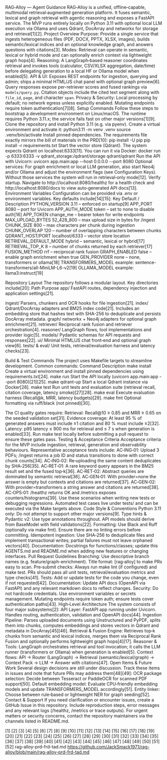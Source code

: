 <!-- This AGENTS.md file is meant for AI coding agents working on the RAG‑Alloy repository. It complements README.md by providing agent‑specific guidance about environment setup, architecture, testing, coding conventions and pull‑request expectations. Facts in this document are cited back to the authoritative product/technical requirements document (rag‑alloy‑prd‑frd‑tad.md). -->
RAG‑Alloy — Agent Guidance
RAG‑Alloy is a unified, offline‑capable, multimodal retrieval‑augmented generation platform. It fuses semantic, lexical and graph retrieval with agentic reasoning and exposes a FastAPI service. The MVP runs entirely locally on Python 3.11 with optional local LLM execution via Ollama and uses Qdrant, DocArray and networkx for storage and retrieval[1][2].
Project Overview
Purpose: Provide a single service that ingests heterogeneous files (PDF, DOCX, PPTX, XLSX, images), builds semantic/lexical indices and an optional knowledge graph, and answers questions with citations[3].
Modes: Retrieval can operate in semantic, lexical or hybrid mode and can optionally enrich context via lightweight graph hops[4].
Reasoning: A LangGraph‑based reasoner coordinates retrieval and invokes tools (calculator, CSV/XLSX aggregation, date/time) before delegating generation to a local HF or Ollama model when enabled[5].
API & UI: Exposes REST endpoints for ingestion, querying and admin; ships a minimal HTML/JS chat panel with optional graph preview[6].
Query responses expose per-retriever scores and fused rankings via ``models/query.py``. Citation objects include the cited text segment along with ``file_id``, ``page``, and character ``span``.
Privacy & Security: Local processing by default; no network egress unless explicitly enabled. Mutating endpoints require token authentication[7][8].
Setup Commands
Follow these steps to bootstrap a development environment on Linux/macOS. The runtime requires Python 3.11.x; the service fails fast on other major versions[1][9].
Clone the repository and install Python 3.11 (e.g. via pyenv).
Create a virtual environment and activate it:
python3.11 -m venv .venv
source .venv/bin/activate
Install pinned dependencies. The requirements file exactly mirrors the bill of materials in the PRD[10]:
pip install -U pip
pip install -r requirements.txt
Start the vector store (Qdrant). The system expects Qdrant on localhost:6333[11]. You can run it via Docker:
docker run -p 6333:6333 -v qdrant_storage:/qdrant/storage qdrant/qdrant
Run the API with Uvicorn:
uvicorn app.main:app --host 0.0.0.0 --port 8080
Optional services: For graph enrichment or local LLM generation, also start Neo4j and/or Ollama and adjust the environment flags (see Configuration Keys). Without those services the system will run in retrieval‑only mode[12].
Verify startup. Navigate to http://localhost:8080/healthz for a health check and http://localhost:8080/docs to view auto‑generated API docs[13].
Environment Variables
Configuration can be provided via .env or environment variables. Key defaults include[14][15]:
Key
Default / Description
PYTHON_VERSION
3.11 – enforced on startup[9]
APP_PORT
8080 – port for Uvicorn
APP_AUTH_MODE
token – set to none to disable auth[16]
APP_TOKEN
change_me – bearer token for write endpoints
MAX_UPLOAD_BYTES
52_428_800 – max upload size in bytes for /ingest
CHUNK_SIZE
800 – max characters per chunk during ingestion
CHUNK_OVERLAP
120 – number of overlapping characters between chunks
QDRANT_HOST/PORT
localhost/6333 – vector store location
RETRIEVAL_DEFAULT_MODE
hybrid – semantic, lexical or hybrid[17]
RETRIEVAL_TOP_K
8 – number of chunks returned by each retriever[17]
FUSION_METHOD
rrf – reciprocal rank fusion
GRAPH_ENABLED
false – enable graph enrichment when true
GEN_PROVIDER
none – none, transformers or ollama[18]
TRANSFORMERS_MODEL
example: sentence-transformers/all-MiniLM-L6-v2[19]
OLLAMA_MODEL
example: llama3:instruct[19]

Repository Layout
The repository follows a modular layout. Key directories include[20]:
Path
Purpose
app/
FastAPI routes, dependency injection and application
settings[21].


ingest/
Parsers, chunkers and OCR hooks for file ingestion[21].
index/
Qdrant/DocArray adapters and BM25 index code[21]. Includes an embedding store
that hashes text with SHA-256 to deduplicate and persists DocArray metadata.
graph/
networkx + Neo4j adapters for optional graph enrichment[21].
retriever/
Reciprocal rank fusion and retriever orchestration[4].
reasoner/
LangGraph flows, tool implementations and provider logic[5].
models/
Pydantic schemas for API requests and responses[22].
ui/
Minimal HTML/JS chat front‑end and optional graph view[6].
tests/ & eval/
Unit tests, retrieval/evaluation harness and latency checks[23].

Build & Test Commands
The project uses Makefile targets to streamline development. Common commands:
Command
Description
make install
Create a virtual environment and install pinned dependencies using requirements.txt[24].
make run
Start the API locally (uvicorn app.main:app --port 8080)[21][25].
make qdrant-up
Start a local Qdrant instance via Docker[26].
make test
Run unit tests and evaluation suite (retrieval recall, citation coverage, latency smoke)[27][28].
make eval
Execute evaluation harness (Recall@k, MRR, latency budgets)[29].
make fmt
Optional formatting via ruff/black (not pinned)[30].

The CI quality gates require:
Retrieval: Recall@10 ≥ 0.85 and MRR ≥ 0.65 on the seeded validation set[31].
Evidence coverage: At least 95 % of generated answers must include ≥1 citation and 80 % must include ≥2[32].
Latency: p95 latency ≤ 900 ms for retrieval and ≤ 7 s when generation is enabled[33].
Run make test locally before submitting a pull request to ensure these gates pass.
Testing & Acceptance Criteria
Acceptance criteria for the MVP include ingestion, retrieval, generation and observability behaviours. Representative acceptance tests include:
AC‑ING‑01: Upload 3 PDFs; /ingest returns a job ID and status transitions to done with correct chunk counts[34].
AC‑ING‑02: Re‑uploading the same content deduplicates by SHA‑256[35].
AC‑RET‑01: A rare keyword query appears in the BM25 result set and the fused top‑k[36].
AC‑RET‑02: Abstract queries are dominated by semantic retrieval[36].
AC‑GEN‑01: With provider=none the answer is empty but contexts and citations are returned[37].
AC‑GEN‑02: With provider=transformers a string answer and citations are returned[38].
AC‑OPS‑01: /healthz returns OK and /metrics exposes counters/histograms[39].
Use these scenarios when writing new tests or debugging regressions. Automated test cases live under tests/ and can be executed via the Make targets above.
Code Style & Conventions
Python 3.11 only: Do not attempt to support other major versions[9].
Type hints & Pydantic v2: Use type annotations throughout. API models should derive from BaseModel with field validations[22].
Formatting: Use Black and Ruff (optionally via make fmt). Ensure there are no linting errors before committing.
Idempotent ingestion: Use SHA‑256 to deduplicate files and implement transactional writes; partial failures must not leave orphaned vectors[40].
Documentation: Docstrings for functions/classes; update this AGENTS.md and README.md when adding new features or changing interfaces.
Pull Request Guidelines
Branching: Use descriptive branch names (e.g. feature/graph-enrichment).
Title format: [rag‑alloy] <short summary> to make PRs easy to scan.
Pre‑submit checks: Always run make lint (if configured) and make test. PRs should pass all unit tests, retrieval/evaluation metrics and type checks[41].
Tests: Add or update tests for the code you change, even if not requested[42].
Documentation: Update API docs (OpenAPI via FastAPI) and any relevant markdown docs to reflect changes.
Security: Do not hardcode credentials. Use environment variables or secrets management. Mutating endpoints require token auth; ensure tests cover authentication paths[43].
High‑Level Architecture
The system consists of four major subsystems[2]:
API Layer: FastAPI app running under Uvicorn. Handles routing, authentication, validation and OpenAPI docs[44].
Ingestion Pipeline: Parses uploaded documents using Unstructured and PyPDF, splits them into chunks, computes embeddings and stores vectors in Qdrant and metadata in DocArray[45][46].
Retrieval & Fusion Engine: Retrieves top‑k chunks from semantic and lexical indices, merges them via Reciprocal Rank Fusion and optionally performs lightweight graph hops[4][17].
Reasoner & Tools: LangGraph orchestrates retrieval and tool invocation; it calls the LLM runner (transformers or Ollama) when generation is enabled[5].
Context flows: API → Router (LangGraph) → Retrieval (semantic/lexical/graph) → Context Pack → LLM → Answer with citations[47].
Open Items & Future Work
Several design decisions are still under discussion. Track these items in issues and note that future PRs may address them[48][49]:
OCR package selection: Decide between Tesseract or PaddleOCR for scanned PDF support[50].
Default embedding model: Evaluate CPU‑friendly embedding models and update TRANSFORMERS_MODEL accordingly[51].
Entity linker: Choose between rule‑based or lightweight NER for graph seeding[52].
Contact & Support
If you need clarification or encounter issues, create a GitHub Issue in this repository. Include reproduction steps, error messages and any relevant logs (/healthz, /metrics or trace outputs). For urgent matters or security concerns, contact the repository maintainers via the channels listed in README.md.

[1] [2] [3] [4] [5] [6] [7] [8] [9] [10] [11] [12] [13] [14] [15] [16] [17] [18] [19] [20] [21] [22] [23] [24] [25] [26] [27] [28] [29] [30] [31] [32] [33] [34] [35] [36] [37] [38] [39] [40] [41] [42] [43] [44] [45] [46] [47] [48] [49] [50] [51] [52] rag-alloy-prd-frd-tad.md
https://github.com/JackSmack1971/rag-alloy/blob/main/rag-alloy-prd-frd-tad.md
